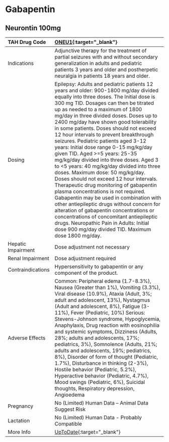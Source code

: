 # Gabapentin

## Neurontin 100mg

| TAH Drug Code      | [ONEU1](https://www.tahsda.org.tw/drugs/hissearch.php?drug_code=ONEU1){:target="_blank"}                                                                                                                                                                                                                                                                                                                                                                                                                                                                                                                                                                                                                                                                                                                                                                                                                                                                                                                                                       |
|:-------------------|:-----------------------------------------------------------------------------------------------------------------------------------------------------------------------------------------------------------------------------------------------------------------------------------------------------------------------------------------------------------------------------------------------------------------------------------------------------------------------------------------------------------------------------------------------------------------------------------------------------------------------------------------------------------------------------------------------------------------------------------------------------------------------------------------------------------------------------------------------------------------------------------------------------------------------------------------------------------------------------------------------------------------------------------------------|
| Indications        | Adjunctive therapy for the treatment of partial seizures with and without secondary generalization in adults and pediatric patients 3 years and older and postherpetic neuralgia in patients 18 years and older.                                                                                                                                                                                                                                                                                                                                                                                                                                                                                                                                                                                                                                                                                                                                                                                                                               |
| Dosing             | Epilepsy: Adults and pediatric patients 12 years and older: 900-1800 mg/day divided equally into three doses. The Initial dose is 300 mg TID. Dosages can then be titrated up as needed to a maximum of 1800 mg/day in three divided doses. Doses up to 2400 mg/day have shown good tolerability in some patients. Doses should not exceed 12 hour intervals to prevent breakthrough seizures. Pediatric patients aged 3-12 years: Initial dose range 0-15 mg/kg/day given TID. Aged >=5 years: 25-35 mg/kg/day divided into three doses. Aged 3 to <5 years: 40 mg/kg/day divided into three doses. Maximum dose: 50 mg/kg/day. Doses should not exceed 12 hour intervals. Therapeutic drug monitoring of gabapentin plasma concentrations is not required. Gabapentin may be used in combination with other antiepileptic drugs without concern for alteration of gabapentin concentrations or concentrations of concomitant antiepileptic drugs. Neuropathic Pain in Adults: Initial dose 900 mg/day divided TID. Maximum dose 1800 mg/day. |
| Hepatic Impairment | Dose adjustment not necessary                                                                                                                                                                                                                                                                                                                                                                                                                                                                                                                                                                                                                                                                                                                                                                                                                                                                                                                                                                                                                  |
| Renal Impairment   | Dose adjustment required                                                                                                                                                                                                                                                                                                                                                                                                                                                                                                                                                                                                                                                                                                                                                                                                                                                                                                                                                                                                                       |
| Contraindications  | Hypersensitivity to gabapentin or any component of the product.                                                                                                                                                                                                                                                                                                                                                                                                                                                                                                                                                                                                                                                                                                                                                                                                                                                                                                                                                                                |
| Adverse Effects    | Common: Peripheral edema (1.7-8.3%), Nausea (Greater than 1%), Vomiting (3.3%), Viral disease (10.9%), Ataxia (Adult, 3%; adult and adolescent, 13%), Nystagmus (Adult and adolescent, 8%), Fatigue (3-11%), Fever (Pediatric, 10%) Serious: Stevens-Johnson syndrome, Hypoglycemia, Anaphylaxis, Drug reaction with eosinophilia and systemic symptoms, Dizziness (Adults, 28%; adults and adolescents, 17%; pediatrics, 3%), Somnolence (Adults, 21%; adults and adolescents, 19%; pediatrics, 8%), Disorder of form of thought (Pediatric, 1.7%), Disturbance in thinking (2-3%), Hostile behavior (Pediatric, 5.2%), Hyperactive behavior (Pediatric, 4.7%), Mood swings (Pediatric, 6%), Suicidal thoughts, Respiratory depression, Angioedema                                                                                                                                                                                                                                                                                            |
| Pregnancy          | No (Limited) Human Data – Animal Data Suggest Risk                                                                                                                                                                                                                                                                                                                                                                                                                                                                                                                                                                                                                                                                                                                                                                                                                                                                                                                                                                                             |
| Lactation          | No (Limited) Human Data - Probably Compatible                                                                                                                                                                                                                                                                                                                                                                                                                                                                                                                                                                                                                                                                                                                                                                                                                                                                                                                                                                                                  |
| More Info          | [UpToDate](https://www.uptodate.com/contents/gabapentin-drug-information){:target="_blank"}                                                                                                                                                                                                                                                                                                                                                                                                                                                                                                                                                                                                                                                                                                                                                                                                                                                                                                                                                    |

